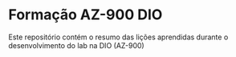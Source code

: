 # Formação AZ-900 DIO
Este repositório contém o resumo das lições aprendidas durante o desenvolvimento do lab na DIO (AZ-900)
